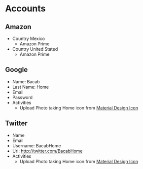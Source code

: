 # Accounts

## Amazon

- Country Mexico
  - Amazon Prime
- Country United Stated
  - Amazon Prime

## Google

- Name: Bacab
- Last Name: Home
- Email
- Password
- Activities
  - Upload Photo taking Home icon from [Material Design Icon](https://materialdesignicons.com/)  

## Twitter

- Name
- Email
- Username: BacabHome
- Url: http://twitter.com/BacabHome
- Activities
  - Upload Photo taking Home icon from [Material Design Icon](https://materialdesignicons.com/)

